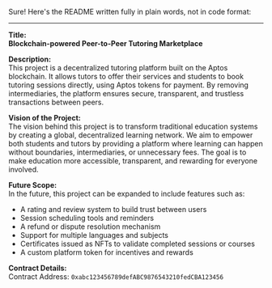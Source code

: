 Sure! Here's the README written fully in plain words, not in code format:

---

**Title:  
Blockchain-powered Peer-to-Peer Tutoring Marketplace**

**Description:**  
This project is a decentralized tutoring platform built on the Aptos blockchain. It allows tutors to offer their services and students to book tutoring sessions directly, using Aptos tokens for payment. By removing intermediaries, the platform ensures secure, transparent, and trustless transactions between peers.

**Vision of the Project:**  
The vision behind this project is to transform traditional education systems by creating a global, decentralized learning network. We aim to empower both students and tutors by providing a platform where learning can happen without boundaries, intermediaries, or unnecessary fees. The goal is to make education more accessible, transparent, and rewarding for everyone involved.

**Future Scope:**  
In the future, this project can be expanded to include features such as:
- A rating and review system to build trust between users  
- Session scheduling tools and reminders  
- A refund or dispute resolution mechanism  
- Support for multiple languages and subjects  
- Certificates issued as NFTs to validate completed sessions or courses  
- A custom platform token for incentives and rewards  

**Contract Details:**  
Contract Address: `0xabc123456789defABC9876543210fedCBA123456`
